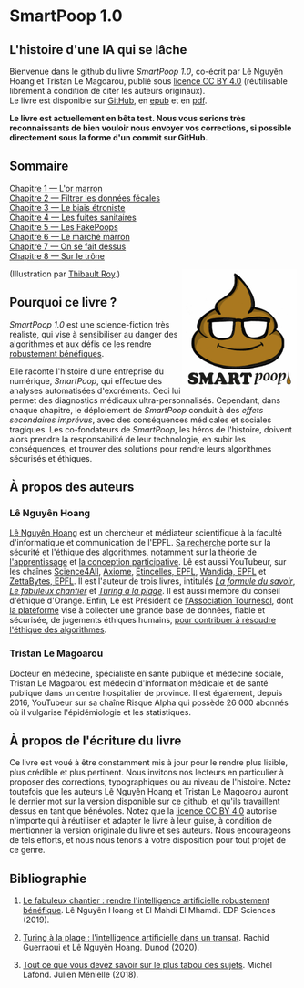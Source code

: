 # SmartPoop 1.0
## L'histoire d'une IA qui se lâche

Bienvenue dans le github du livre *SmartPoop 1.0*, co-écrit par Lê Nguyên Hoang et Tristan Le Magoarou,
publié sous [licence CC BY 4.0](https://creativecommons.org/licenses/by/4.0/) (réutilisable librement à condition de citer les auteurs originaux).  
Le livre est disponible sur [GitHub](1-L'or.md), en [epub](SmartPoop-fr.epub) et en [pdf](SmartPoop-fr.pdf).  

**Le livre est actuellement en bêta test. Nous vous serions très reconnaissants de bien vouloir nous envoyer vos corrections, si possible directement sous la forme d'un commit sur GitHub.**  

## Sommaire

[Chapitre 1 — L'or marron](1-L'or.md)  
[Chapitre 2 — Filtrer les données fécales](2-Filtrer.md)  
[Chapitre 3 — Le biais étroniste](3-Biais.md)  
[Chapitre 4 — Les fuites sanitaires](4-Fuites.md)  
[Chapitre 5 — Les FakePoops](5-FakePoops.md)  
[Chapitre 6 — Le marché marron](6-Pub.md)  
[Chapitre 7 — On se fait dessus](7-Psy.md)  
[Chapitre 8 — Sur le trône](8-Trone.md)  

<img src="../SmartPoop.jpg" alt="SmartPoop.jpg" width="200" style="float:right" />

(Illustration par [Thibault Roy](https://tibodetroy.blogspot.com/).)

## Pourquoi ce livre ?

*SmartPoop 1.0* est une science-fiction très réaliste,
qui vise à sensibiliser au danger des algorithmes et aux défis de les rendre [robustement bénéfiques](https://laboutique.edpsciences.fr/produit/1107/9782759824304/Le%20fabuleux%20chantier).

Elle raconte l'histoire d'une entreprise du numérique, *SmartPoop*, qui effectue des analyses automatisées d'excréments.
Ceci lui permet des diagnostics médicaux ultra-personnalisés.
Cependant, dans chaque chapitre, le déploiement de *SmartPoop* conduit à des *effets secondaires imprévus*,
avec des conséquences médicales et sociales tragiques.
Les co-fondateurs de *SmartPoop*, les héros de l'histoire,
doivent alors prendre la responsabilité de leur technologie,
en subir les conséquences,
et trouver des solutions pour rendre leurs algorithmes sécurisés et éthiques.

## À propos des auteurs

### Lê Nguyên Hoang

[Lê Nguyên Hoang](https://fr.wikipedia.org/wiki/L%C3%AA_Nguy%C3%AAn_Hoang) est un chercheur et médiateur scientifique à la faculté d'informatique et communication de l'EPFL.
[Sa recherche](https://scholar.google.ch/citations?user=0ZADKSkAAAAJ&hl=en&oi=ao) porte sur la sécurité et l'éthique des algorithmes, notamment sur [la théorie de l'apprentissage](https://arxiv.org/abs/2008.00742) et [la conception participative](https://arxiv.org/abs/2106.02398).
Lê est aussi YouTubeur, sur les chaînes [Science4All](https://www.youtube.com/channel/UC0NCbj8CxzeCGIF6sODJ-7A/), [Axiome](https://www.youtube.com/channel/UCNHFiyWgsnaSOsMtSoV_Q1A/), [Étincelles, EPFL](https://www.youtube.com/channel/UC0o_ULEdwva8ksC63qvxMAA), [Wandida, EPFL](https://www.youtube.com/channel/UCD_VizaraVT9yDy1egNlWCQ/) et [ZettaBytes, EPFL](https://www.youtube.com/channel/UCfY6ovyFMaw30NRs-KrxrWw/).
Il est l'auteur de trois livres, intitulés *[La formule du savoir](https://laboutique.edpsciences.fr/produit/1035/9782759822614/La%20formule%20du%20savoir)*, *[Le fabuleux chantier](https://laboutique.edpsciences.fr/produit/1107/9782759824304/Le%20fabuleux%20chantier)* et *[Turing à la plage](https://www.dunod.com/sciences-techniques/turing-plage-intelligence-artificielle-dans-un-transat)*.
Il est aussi membre du conseil d'éthique d'Orange.
Enfin, Lê est Président de [l'Association Tournesol](https://wiki.tournesol.app), dont [la plateforme](https://tournesol.app) vise à collecter une grande base de données, fiable et sécurisée, de jugements éthiques humains, [pour contribuer à résoudre l'éthique des algorithmes](https://arxiv.org/abs/2107.07334).

### Tristan Le Magoarou

Docteur en médecine, spécialiste en santé publique et médecine sociale, Tristan Le Magoarou est médecin d'information médicale et de santé publique dans un centre hospitalier de province.
Il est également, depuis 2016, YouTubeur sur sa chaîne Risque Alpha qui possède 26 000 abonnés où il vulgarise l'épidémiologie et les statistiques.


## À propos de l'écriture du livre

Ce livre est voué à être constamment mis à jour pour le rendre plus lisible, plus crédible et plus pertinent.
Nous invitons nos lecteurs en particulier à proposer des corrections, typographiques ou au niveau de l'histoire.
Notez toutefois que les auteurs Lê Nguyên Hoang et Tristan Le Magoarou auront le dernier mot sur la version disponible sur ce github, et qu'ils travaillent dessus en tant que bénévoles.
Notez que la [licence CC BY 4.0](https://creativecommons.org/licenses/by/4.0/) autorise n'importe qui à réutiliser et adapter le livre à leur guise, à condition de mentionner la version originale du livre et ses auteurs.
Nous encourageons de tels efforts, et nous nous tenons à votre disposition pour tout projet de ce genre.


## Bibliographie

1. [Le fabuleux chantier : rendre l'intelligence artificielle robustement bénéfique](https://laboutique.edpsciences.fr/produit/1107/9782759824304/Le%20fabuleux%20chantier). Lê Nguyên Hoang et El Mahdi El Mhamdi. EDP Sciences (2019).

2. [Turing à la plage : l'intelligence artificielle dans un transat](https://www.dunod.com/sciences-techniques/turing-plage-intelligence-artificielle-dans-un-transat). Rachid Guerraoui et Lê Nguyên Hoang. Dunod (2020).

3. [Tout ce que vous devez savoir sur le plus tabou des sujets](http://www.michel-lafon.fr/livre/2059-DANS_TON_CORPS.html). Michel Lafond. Julien Ménielle (2018).


